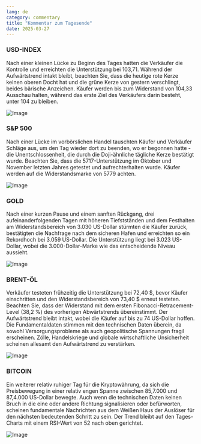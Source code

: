 ```yaml
---
lang: de
category: commentary
title: "Kommentar zum Tagesende"
date: 2025-03-27
---
```


### USD-INDEX

Nach einer kleinen Lücke zu Beginn des Tages hatten die Verkäufer die Kontrolle und erreichten die Unterstützung bei 103,71. Während der Aufwärtstrend intakt bleibt, beachten Sie, dass die heutige rote Kerze keinen oberen Docht hat und die grüne Kerze von gestern verschlingt, beides bärische Anzeichen. Käufer werden bis zum Widerstand von 104,33 Ausschau halten, während das erste Ziel des Verkäufers darin besteht, unter 104 zu bleiben.

![Image](https://markleighedu.github.io/img/Mar-2025/27-Mar-2025/usdindex.jpg)

### S&P 500

Nach einer Lücke im vorbörslichen Handel tauschten Käufer und Verkäufer Schläge aus, um den Tag wieder dort zu beenden, wo er begonnen hatte - die Unentschlossenheit, die durch die Doji-ähnliche tägliche Kerze bestätigt wurde. Beachten Sie, dass die 5717-Unterstützung im Oktober und November letzten Jahres getestet und aufrechterhalten wurde. Käufer werden auf die Widerstandsmarke von 5779 achten. 

![Image](https://markleighedu.github.io/img/Mar-2025/27-Mar-2025/sp500.jpg)

### GOLD

Nach einer kurzen Pause und einem sanften Rückgang, drei aufeinanderfolgenden Tagen mit höheren Tiefstständen und dem Festhalten am Widerstandsbereich von 3.030 US-Dollar stürmten die Käufer zurück, bestätigten die Nachfrage nach dem sicheren Hafen und erreichten so ein Rekordhoch bei 3.059 US-Dollar. Die Unterstützung liegt bei 3.023 US-Dollar, wobei die 3.000-Dollar-Marke wie das entscheidende Niveau aussieht.

![Image](https://markleighedu.github.io/img/Mar-2025/27-Mar-2025/gold.jpg)

### BRENT-ÖL

Verkäufer testeten frühzeitig die Unterstützung bei 72,40 $, bevor Käufer einschritten und den Widerstandsbereich von 73,40 $ erneut testeten. Beachten Sie, dass der Widerstand mit dem ersten Fibonacci-Retracement-Level (38,2 %) des vorherigen Abwärtstrends übereinstimmt. Der Aufwärtstrend bleibt intakt, wobei die Käufer auf bis zu 74 US-Dollar hoffen. Die Fundamentaldaten stimmen mit den technischen Daten überein, da sowohl Versorgungsprobleme als auch geopolitische Spannungen fragil erscheinen. Zölle, Handelskriege und globale wirtschaftliche Unsicherheit scheinen allesamt den Aufwärtstrend zu verstärken.

![Image](https://markleighedu.github.io/img/Mar-2025/27-Mar-2025/brentoil.jpg)

### BITCOIN

Ein weiterer relativ ruhiger Tag für die Kryptowährung, da sich die Preisbewegung in einer relativ engen Spanne zwischen 85,7.000 und 87,4.000 US-Dollar bewegte. Auch wenn die technischen Daten keinen Bruch in die eine oder andere Richtung signalisieren oder befürworten, scheinen fundamentale Nachrichten aus dem Weißen Haus der Auslöser für den nächsten bedeutenden Schritt zu sein. Der Trend bleibt auf den Tages-Charts mit einem RSI-Wert von 52 nach oben gerichtet.

![Image](https://markleighedu.github.io/img/Mar-2025/27-Mar-2025/bitcoin.jpg)

